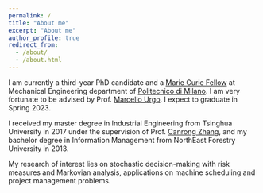 ```yaml
---
permalink: /
title: "About me"
excerpt: "About me"
author_profile: true
redirect_from: 
  - /about/
  - /about.html
---
```


I am currently a third-year PhD candidate and a [Marie Curie Fellow](http://www.digiman4-0.mek.dtu.dk/about-us) at Mechanical Engineering department of [Politecnico di Milano](https://www.polimi.it/). I am very fortunate to be advised by Prof. [Marcello Urgo](https://www.mecc.polimi.it/us/research/faculty/faculty/dr-marcello-urgo/). I expect to graduate in Spring 2023.

I received my master degree in Industrial Engineering from Tsinghua University in 2017 under the supervision of Prof. [Canrong Zhang](https://www.sigs.tsinghua.edu.cn/zcr_en/main.htm), and my bachelor degree in Information Management from NorthEast Forestry University in 2013.

My research of interest lies on stochastic decision-making with risk measures and Markovian analysis, applications on machine scheduling and project management problems.
